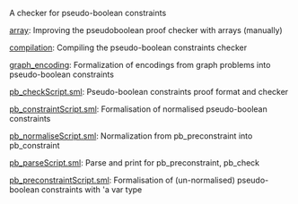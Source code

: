 A checker for pseudo-boolean constraints

[array](array):
Improving the pseudoboolean proof checker with arrays (manually)

[compilation](compilation):
Compiling the pseudo-boolean constraints checker

[graph_encoding](graph_encoding):
Formalization of encodings from graph problems into pseudo-boolean constraints

[pb_checkScript.sml](pb_checkScript.sml):
Pseudo-boolean constraints proof format and checker

[pb_constraintScript.sml](pb_constraintScript.sml):
Formalisation of normalised pseudo-boolean constraints

[pb_normaliseScript.sml](pb_normaliseScript.sml):
Normalization from pb_preconstraint into pb_constraint

[pb_parseScript.sml](pb_parseScript.sml):
Parse and print for pb_preconstraint, pb_check

[pb_preconstraintScript.sml](pb_preconstraintScript.sml):
Formalisation of (un-normalised) pseudo-boolean constraints with 'a var type

